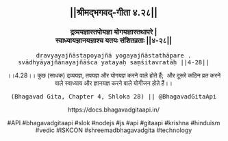 <center><h2>||श्रीमद्‍भगवद्‍-गीता ४.२८||</h2>
<h3>द्रव्ययज्ञास्तपोयज्ञा योगयज्ञास्तथापरे |<br/>स्वाध्यायज्ञानयज्ञाश्च यतयः संशितव्रताः ||४-२८||</h3>
<pre>dravyayajñāstapoyajñā yogayajñāstathāpare .<br/>svādhyāyajñānayajñāśca yatayaḥ saṃśitavratāḥ ||4-28||</pre>
<p>।।4.28।। कुछ (साधक) द्रव्ययज्ञ, तपयज्ञ और योगयज्ञ करने वाले होते हैं;  और दूसरे कठिन व्रत करने वाले स्वाध्याय और ज्ञानयज्ञ करने वाले योगीजन होते हैं।।</p>
<pre>(Bhagavad Gita, Chapter 4, Shloka 28) || @BhagavadGitaApi</pre><p>https://docs.bhagavadgitaapi.in/</p><p>#API #bhagavadgitaapi #slok #nodejs #js #api #gitaapi #krishna #hinduism #vedic #ISKCON #shreemadbhagavadgita #technology</p></center>